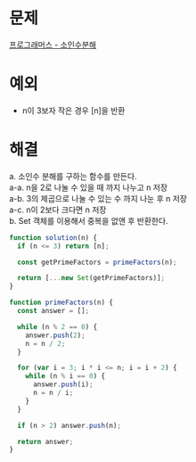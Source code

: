 # 문제

[프로그래머스 - 소인수분해](https://school.programmers.co.kr/learn/courses/30/lessons/120852)

# 예외

- n이 3보자 작은 경우 [n]을 반환

# 해결

a. 소인수 분해를 구하는 함수를 만든다.  
a-a. n을 2로 나눌 수 있을 때 까지 나누고 n 저장  
a-b. 3의 제곱으로 나눌 수 있는 수 까지 나눈 후 n 저장  
a-c. n이 2보다 크다면 n 저장  
b. Set 객체를 이용해서 중복을 없앤 후 반환한다.

```js
function solution(n) {
  if (n <= 3) return [n];

  const getPrimeFactors = primeFactors(n);

  return [...new Set(getPrimeFactors)];
}

function primeFactors(n) {
  const answer = [];

  while (n % 2 == 0) {
    answer.push(2);
    n = n / 2;
  }

  for (var i = 3; i * i <= n; i = i + 2) {
    while (n % i == 0) {
      answer.push(i);
      n = n / i;
    }
  }

  if (n > 2) answer.push(n);

  return answer;
}
```
